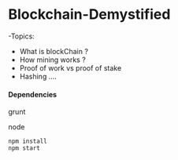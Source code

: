 # Blockchain-Demystified

 -Topics:
   - What is blockChain ?
   - How mining works ?
   - Proof of work vs proof of stake
   - Hashing ....
   
#### Dependencies
grunt

node

```
npm install
npm start
```
